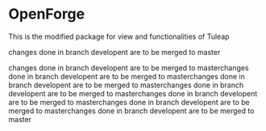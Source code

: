# OpenForge
This is the modified package for view and functionalities of Tuleap


changes done in branch developent are to be merged to master

changes done in branch developent are to be merged to masterchanges done in branch developent are to be merged to masterchanges done in branch developent are to be merged to masterchanges done in branch developent are to be merged to masterchanges done in branch developent are to be merged to masterchanges done in branch developent are to be merged to masterchanges done in branch developent are to be merged to master
